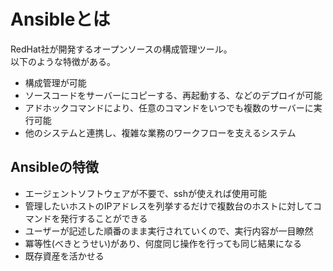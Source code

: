 # Ansibleとは
RedHat社が開発するオープンソースの構成管理ツール。  
以下のような特徴がある。  
- 構成管理が可能
- ソースコードをサーバーにコピーする、再起動する、などのデプロイが可能
- アドホックコマンドにより、任意のコマンドをいつでも複数のサーバーに実行可能
- 他のシステムと連携し、複雑な業務のワークフローを支えるシステム

## Ansibleの特徴
- エージェントソフトウェアが不要で、sshが使えれば使用可能
- 管理したいホストのIPアドレスを列挙するだけで複数台のホストに対してコマンドを発行することができる
- ユーザーが記述した順番のまま実行されていくので、実行内容が一目瞭然
- 冪等性(べきとうせい)があり、何度同じ操作を行っても同じ結果になる
- 既存資産を活かせる
